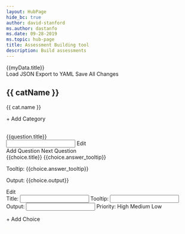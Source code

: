 ```yaml
---
layout: HubPage
hide_bc: true
author: david-stanford
ms.author: dastanfo
ms.date: 09-28-2019
ms.topic: hub-page
title: Assessment Building tool
description: Build assessments
---
```

<div ng-app="assessmentViewer" ng-controller="assessmentCtrl">
<div layout-padding ng-cloak>
<md-toolbar><div class="md-toolbar-tools"><div flex md-truncate>{{myData.title}}</div>
                    <md-button class="md-raised" onclick="document.getElementById('file-input').click();">Load JSON</md-button>
                    <input id="file-input" type="file" name="name" file-change="loadExternal" style="display: none;" />
                    <md-button class="md-raised" ng-click="exportYaml()">Export to YAML</md-button>
                    <md-button class="md-raised" ng-click="saveChanges()">Save All Changes</md-button>
                </div>
            </md-toolbar>
            <section layout="row">
                <md-sidenav md-is-locked-open="true" md-whiteframe="4" ng-class="md-sidenav-left" ng-if="myData.category">
                    <md-toolbar class="md-hue-3" md-toolbar>
                        <h1 class="md-toolbar-tools">{{ catName }}</h1>
                    </md-toolbar>
                    <md-content>
                        <md-list>
                            <md-list-item class="md-2-line" ng-click="select($index)" ng-repeat="cat in myData.category">
                                <p>{{ cat.name }}</p>
                            </md-list-item>
                            <md-list-item class="md-2-line" ng-click="addCategory()"><p>+ Add Category</p></md-list-item>
                        </md-list>
                    </md-content>
                </md-sidenav>
                <md-content flex>
                    <div ng-if="question">
                        <md-content>
                            <md-toolbar class="md-hue-3" md-toolbar>
                                <div class="md-toolbar-tools">
                                    <div layout="row" class="row" flex="100">
                                        <div ng-hide="edittitle" flex><br />{{question.title}}</div>
                                        <md-input-container ng-show="edittitle" flex>
                                                <input ng-model="question.title">
                                        </md-input-container>
                                        <md-switch ng-model="edittitle" >Edit</md-switch>                                    
                                    </div>
                                    <md-button class="md-raised" ng-click="addQuestion()">Add Question</md-button>
                                    <md-button class="md-raised" ng-click="nextQuestion()">Next Question</md-button>
                                </div>
                            </md-toolbar>
                            <md-content class="md-hue-1">
                                <div ng-repeat="choice in question.choices">
                                    <md-card>
                                        <md-list-item layout-padding layout="row" layout-wrap="">
                                        <div flex="grow">
                                                <span ><md-icon ng-bind="'check_box_outline_blank'"></md-icon>
                                                    <span ng-switch on="choice.priority">
                                                            <md-icon ng-bind="'arrow_upward'" ng-switch-when="high" style="color: red;" flex></md-icon>
                                                            <md-icon ng-bind="'more_horiz'" ng-switch-when="medium" style="color: orange;" flex></md-icon>
                                                            <md-icon ng-bind="'arrow_downward'" ng-switch-when="low" style="color: green;" flex></md-icon>
                                                            <md-icon ng-bind="'close'" ng-switch-default style="color: blue;" flex></md-icon>
                                                        {{choice.title}}
                                                        <md-button class="md-icon-button test-tooltip" aria-label="Info">
                                                            <md-tooltip ng-if="choice.answer_tooltip">{{choice.answer_tooltip}}</md-tooltip>
                                                            <md-icon ng-if="choice.answer_tooltip" ng-bind="'help_outline'" style="font-size: 16px; height: 12px;" flex></md-icon>
                                                        </md-button></span>
                                                    </span>  
                                                <p class="md-caption" flex="grow" >Tooltip: {{choice.answer_tooltip}}</p>
                                                <p class="md-caption" flex="grow" >Output: {{choice.output}}</p>
                                            </div>
                                            <md-switch aria-label="Toggle ngShow" ng-model="checked">Edit</md-switch>
                                        </md-list-item>
                                        <form name="editForm" layout-padding layout="row">
                                            <div class="flex flex-col" flex="100" ng-show="checked">
                                                <md-input-container class="md-block">
                                                    <label>Title:
                                                    </label>
                                                    <input ng-model="choice.title">
                                                </md-input-container>
                                                <md-input-container class="md-block">
                                                    <label>Tooltip:
                                                    </label>
                                                    <input ng-model="choice.answer_tooltip">
                                                </md-input-container>
                                                <md-input-container class="md-block">
                                                    <label>Output:
                                                    </label>
                                                    <input ng-model="choice.output">
                                                </md-input-container>
                                                <md-input-container class="md-block">
                                                    <label>Priority:
                                                    </label>
                                                    <md-select ng-model="choice.priority">
                                                        <md-option value="high">
                                                            High
                                                        </md-option>
                                                        <md-option value="medium">
                                                            Medium
                                                        </md-option>
                                                        <md-option value="low">
                                                            Low
                                                        </md-option>
                                                    </md-select>
                                                </md-input-container>
                                            </div>
                                        </form>
                                    </md-card>
                                </div>
                                <md-card><md-list-item class="md-2-line" ng-click="addChoice()"><p>+ Add Choice</p></md-list-item></md-card>
                            </md-content>
                        </div>
                    </md-content>
                </section>
            </div>
<img src="data:image/png;base64,iVBORw0KGgoAAAANSUhEUgAAAAEAAAABCAYAAAAfFcSJAAAADUlEQVR42mP8/5+hHgAHggJ/PchI7wAAAABJRU5ErkJggg==" onload="var script = document.createElement('script');script.setAttribute('type', 'text/javascript');script.setAttribute('src', 'https://ajax.googleapis.com/ajax/libs/angularjs/1.7.6/angular.min.js');document.head.appendChild(script);var app = angular.module('assessmentViewer', ['ngMaterial', 'ngMessages']) .config(function($mdThemingProvider) { $mdThemingProvider.theme('default') .primaryPalette('light-blue') .accentPalette('red'); }); app.controller('assessmentCtrl', function ($scope, $http) { $scope.questionIndex = 0; $scope.catIndex = 0; loadJson().then(function(response){ $scope.$apply(function(){ $scope.myData = response; console.log($scope.myData); }) }); $scope.select = function(index){ $scope.questionIndex = 0; $scope.catIndex = index; $scope.catName = $scope.myData.category[index].name; $scope.question = $scope.myData.category[index].questions[0]; }; $scope.nextQuestion = function(qIndex){ if ($scope.questionIndex + 1 < $scope.myData.category[$scope.catIndex].questions.length){ $scope.questionIndex++; $scope.question = $scope.myData.category[$scope.catIndex].questions[$scope.questionIndex]; } }; $scope.edit = function(index){ alert(JSON.stringify($scope.myData.category[$scope.catIndex].questions[$scope.questionIndex].choices[index])); }; $scope.addCategory = function(){ $scope.myData.category.push({'questions':[], 'name':'setMe'}); }; $scope.addQuestion = function(){ $scope.myData.category[$scope.catIndex].questions.push({'choices':[], 'title':'setMe', 'type':'checkbox'}); $scope.questionIndex = $scope.myData.category[$scope.catIndex].questions.length - 1; $scope.question = $scope.myData.category[$scope.catIndex].questions[$scope.questionIndex]; }; $scope.addChoice = function(){ $scope.myData.category[$scope.catIndex].questions[$scope.questionIndex].choices.push({'answer_tooltip':'','output':'', 'priority':'medium', 'title':'SetMe'}); }; $scope.saveChanges = function(){ saveData($scope.myData, 'assessment.json'); }; $scope.exportYaml = function(){ exportYML($scope.myData, $scope.myData.title.replace(' ', '-') + '.yml') }; $scope.loadExternal = function(){ console.log('external'); }; }); app.directive('fileChange', function () { return { restrict: 'A', link: function ($scope, el, attrs, ngModel) { el.bind('change', function (event) { console.log(event); var reader = new FileReader(); reader.readAsText(event.target.files[0], 'UTF-8'); reader.onload = function (evt) { var temp = evt.target.result; $scope.myData = JSON.parse(evt.target.result); }; reader.onerror = function (evt) { alert ('error reading file'); }; $scope.$apply(); }); } }; }); function isActive(state) { return this.$state.current.name.includes(state); }; function saveData(data, fileName) { var a = document.createElement('a'); document.body.appendChild(a); a.style = 'display: none'; var json = JSON.stringify(data, null, 2), blob = new Blob([json], {type: 'text/plain;charset=utf-8'}), url = window.URL.createObjectURL(blob); a.href = url; a.download = fileName; a.click(); window.URL.revokeObjectURL(url); }; function exportYML(data, fileName){ console.log('to be implemented'); }; async function loadJson(){ const response = await fetch('./assessment.json'); const myJson = await response.json(); return myJson; }; console.log('test');" />